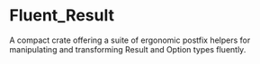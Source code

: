 # Fluent_Result
A compact crate offering a suite of ergonomic postfix helpers for manipulating and transforming Result and Option types fluently.

